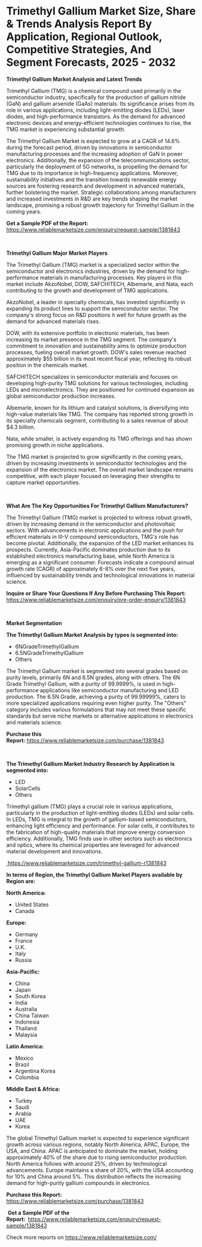 <p><h1>Trimethyl Gallium Market Size, Share & Trends Analysis Report By Application, Regional Outlook, Competitive Strategies, And Segment Forecasts, 2025 - 2032</h1></p><p><strong>Trimethyl Gallium Market Analysis and Latest Trends</strong></p>
<p><p>Trimethyl Gallium (TMG) is a chemical compound used primarily in the semiconductor industry, specifically for the production of gallium nitride (GaN) and gallium arsenide (GaAs) materials. Its significance arises from its role in various applications, including light-emitting diodes (LEDs), laser diodes, and high-performance transistors. As the demand for advanced electronic devices and energy-efficient technologies continues to rise, the TMG market is experiencing substantial growth.</p><p>The Trimethyl Gallium Market is expected to grow at a CAGR of 14.6% during the forecast period, driven by innovations in semiconductor manufacturing processes and the increasing adoption of GaN in power electronics. Additionally, the expansion of the telecommunications sector, particularly the deployment of 5G networks, is propelling the demand for TMG due to its importance in high-frequency applications. Moreover, sustainability initiatives and the transition towards renewable energy sources are fostering research and development in advanced materials, further bolstering the market. Strategic collaborations among manufacturers and increased investments in R&D are key trends shaping the market landscape, promising a robust growth trajectory for Trimethyl Gallium in the coming years.</p></p>
<p><strong>Get a Sample PDF of the Report:&nbsp;</strong> <a href="https://www.reliablemarketsize.com/enquiry/request-sample/1381843?utm_campaign=2210&utm_medium=2&utm_source=Github&utm_content=ia&utm_term=30012025&utm_id=trimethyl-gallium">https://www.reliablemarketsize.com/enquiry/request-sample/1381843</a></p>
<p>&nbsp;</p>
<p><strong>Trimethyl Gallium Major Market Players</strong></p>
<p><p>The Trimethyl Gallium (TMG) market is a specialized sector within the semiconductor and electronics industries, driven by the demand for high-performance materials in manufacturing processes. Key players in this market include AkzoNobel, DOW, SAFCHITECH, Albemarle, and Nata, each contributing to the growth and development of TMG applications.</p><p>AkzoNobel, a leader in specialty chemicals, has invested significantly in expanding its product lines to support the semiconductor sector. The company's strong focus on R&D positions it well for future growth as the demand for advanced materials rises.</p><p>DOW, with its extensive portfolio in electronic materials, has been increasing its market presence in the TMG segment. The company's commitment to innovation and sustainability aims to optimize production processes, fueling overall market growth. DOW's sales revenue reached approximately $55 billion in its most recent fiscal year, reflecting its robust position in the chemicals market.</p><p>SAFCHITECH specializes in semiconductor materials and focuses on developing high-purity TMG solutions for various technologies, including LEDs and microelectronics. They are positioned for continued expansion as global semiconductor production increases.</p><p>Albemarle, known for its lithium and catalyst solutions, is diversifying into high-value materials like TMG. The company has reported strong growth in its specialty chemicals segment, contributing to a sales revenue of about $4.3 billion.</p><p>Nata, while smaller, is actively expanding its TMG offerings and has shown promising growth in niche applications.</p><p>The TMG market is projected to grow significantly in the coming years, driven by increasing investments in semiconductor technologies and the expansion of the electronics market. The overall market landscape remains competitive, with each player focused on leveraging their strengths to capture market opportunities.</p></p>
<p>&nbsp;</p>
<p><strong>What Are The Key Opportunities For Trimethyl Gallium Manufacturers?</strong></p>
<p><p>The Trimethyl Gallium (TMG) market is projected to witness robust growth, driven by increasing demand in the semiconductor and photovoltaic sectors. With advancements in electronic applications and the push for efficient materials in III-V compound semiconductors, TMG's role has become pivotal. Additionally, the expansion of the LED market enhances its prospects. Currently, Asia-Pacific dominates production due to its established electronics manufacturing base, while North America is emerging as a significant consumer. Forecasts indicate a compound annual growth rate (CAGR) of approximately 6-8% over the next five years, influenced by sustainability trends and technological innovations in material science.</p></p>
<p><strong>Inquire or Share Your Questions If Any Before Purchasing This Report:</strong> <a href="https://www.reliablemarketsize.com/enquiry/pre-order-enquiry/1381843?utm_campaign=2210&utm_medium=2&utm_source=Github&utm_content=ia&utm_term=30012025&utm_id=trimethyl-gallium">https://www.reliablemarketsize.com/enquiry/pre-order-enquiry/1381843</a></p>
<p>&nbsp;</p>
<p><strong>Market Segmentation</strong></p>
<p><strong>The Trimethyl Gallium Market Analysis by types is segmented into:</strong></p>
<p><ul><li>6NGradeTrimethylGallium</li><li>6.5NGradeTrimethylGallium</li><li>Others</li></ul></p>
<p><p>The Trimethyl Gallium market is segmented into several grades based on purity levels, primarily 6N and 6.5N grades, along with others. The 6N Grade Trimethyl Gallium, with a purity of 99.9999%, is used in high-performance applications like semiconductor manufacturing and LED production. The 6.5N Grade, achieving a purity of 99.99999%, caters to more specialized applications requiring even higher purity. The "Others" category includes various formulations that may not meet these specific standards but serve niche markets or alternative applications in electronics and materials science.</p></p>
<p><strong>Purchase this Report:&nbsp;</strong><a href="https://www.reliablemarketsize.com/purchase/1381843?utm_campaign=2210&utm_medium=2&utm_source=Github&utm_content=ia&utm_term=30012025&utm_id=trimethyl-gallium">https://www.reliablemarketsize.com/purchase/1381843</a></p>
<p>&nbsp;</p>
<p><strong>The Trimethyl Gallium Market Industry Research by Application is segmented into:</strong></p>
<p><ul><li>LED</li><li>SolarCells</li><li>Others</li></ul></p>
<p><p>Trimethyl gallium (TMG) plays a crucial role in various applications, particularly in the production of light-emitting diodes (LEDs) and solar cells. In LEDs, TMG is integral to the growth of gallium-based semiconductors, enhancing light efficiency and performance. For solar cells, it contributes to the fabrication of high-quality materials that improve energy conversion efficiency. Additionally, TMG finds use in other sectors such as electronics and optics, where its chemical properties are leveraged for advanced material development and innovations.</p></p>
<p><a href="https://www.reliablemarketsize.com/trimethyl-gallium-r1381843?utm_campaign=2210&utm_medium=2&utm_source=Github&utm_content=ia&utm_term=30012025&utm_id=trimethyl-gallium">&nbsp;https://www.reliablemarketsize.com/trimethyl-gallium-r1381843</a></p>
<p><strong>In terms of Region, the Trimethyl Gallium Market Players available by Region are:</strong></p>
<p>
    <p> <strong> North America: </strong>
        <ul>
            <li>United States</li>
            <li>Canada</li>
        </ul>
        </p> 
    <p> <strong> Europe: </strong>
        <ul>
            <li>Germany</li>
            <li>France</li>
            <li>U.K.</li>
            <li>Italy</li>
            <li>Russia</li>
        </ul>
        </p> 
    <p> <strong> Asia-Pacific: </strong>
        <ul>
            <li>China</li>
            <li>Japan</li>
            <li>South Korea</li>
            <li>India</li>
            <li>Australia</li>
            <li>China Taiwan</li>
            <li>Indonesia</li>
            <li>Thailand</li>
            <li>Malaysia</li>
        </ul>
        </p> 
    <p> <strong> Latin America: </strong>
        <ul>
            <li>Mexico</li>
            <li>Brazil</li>
            <li>Argentina Korea</li>
            <li>Colombia</li>
        </ul>
        </p> 
    <p> <strong> Middle East & Africa: </strong>
        <ul>
            <li>Turkey</li>
            <li>Saudi</li>
            <li>Arabia</li>
            <li>UAE</li>
            <li>Korea</li>
        </ul>
    </p>
    </p>
<p><p>The global Trimethyl Gallium market is expected to experience significant growth across various regions, notably North America, APAC, Europe, the USA, and China. APAC is anticipated to dominate the market, holding approximately 40% of the share due to rising semiconductor production. North America follows with around 25%, driven by technological advancements. Europe maintains a share of 20%, with the USA accounting for 10% and China around 5%. This distribution reflects the increasing demand for high-purity gallium compounds in electronics.</p></p>
<p><strong>Purchase this Report: </strong><a href="https://www.reliablemarketsize.com/purchase/1381843?utm_campaign=2210&utm_medium=2&utm_source=Github&utm_content=ia&utm_term=30012025&utm_id=trimethyl-gallium">https://www.reliablemarketsize.com/purchase/1381843</a></p>
<p>&nbsp;<strong>Get a Sample PDF of the Report:&nbsp;&nbsp;</strong><a href="https://www.reliablemarketsize.com/enquiry/request-sample/1381843?utm_campaign=2210&utm_medium=2&utm_source=Github&utm_content=ia&utm_term=30012025&utm_id=trimethyl-gallium">https://www.reliablemarketsize.com/enquiry/request-sample/1381843</a></p>
<p><strong></strong></p>
<p>Check more reports on <a href="https://www.reliablemarketsize.com/?utm_campaign=2210&utm_medium=2&utm_source=Github&utm_content=ia&utm_term=30012025&utm_id=trimethyl-gallium">https://www.reliablemarketsize.com/</a></p>